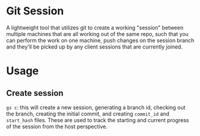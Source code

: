 # Git Session

A lightweight tool that utilizes git to create a working "session" between multiple machines that are all working out of the same repo, such that you can perform the work on one machine, push changes on the session branch and they'll be picked up by any client sessions that are currently joined.

# Usage

## Create session
`gs c`: this will create a new session, generating a branch id, checking out the branch, creating the initial commit, and creating `commit_id` and `start_hash` files.  These are used to track the starting and current progress of the session from the host perspective.